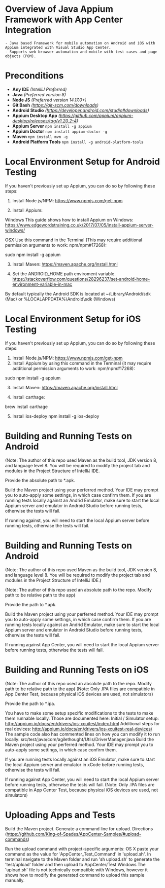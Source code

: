# Overview of Java Appium Framework with App Center Integration
````
- Java based Framework for mobile automation on Android and iOS with Appium integrated with Visual Studio App Center.
- Supports web browser automation and mobile with test cases and page objects (POM).
````

# Preconditions
- __Any IDE__ *(IntelliJ Preferred)*
- __Java__ *(Preferred version 8)*
- __Node JS__ *(Preferred version 14.17.0+)*
- __Git Bash__ *(https://git-scm.com/downloads)*
- __Android Studio__ *(https://developer.android.com/studio#downloads)*
- __Appium Desktop App__ *(https://github.com/appium/appium-desktop/releases/tag/v1.20.2-4)*
- __Appium Server__ ``npm install -g appium``
- __Appium Doctor__ ``npm install appium-doctor -g``
- __Maven__ ``npm install mvn -g``
- __Android Platform Tools__ ``npm install -g android-platform-tools``

# Local Environment Setup for Android Testing
If you haven't previously set up Appium, you can do so by following these steps:

1. Install Node.js/NPM: https://www.npmjs.com/get-npm

2. Install Appium:

Windows This guide shows how to install Appium on Windows: https://www.edgewordstraining.co.uk/2017/07/05/install-appium-server-windows/

OSX Use this command in the Terminal (This may require additional permission arguments to work: npm/npm#17268):

sudo npm install -g appium

3. Install Maven: https://maven.apache.org/install.html

4. Set the ANDROID_HOME path enviroment variable. https://stackoverflow.com/questions/28296237/set-android-home-environment-variable-in-mac

By default typically the Android SDK is located at ~/Library/Android/sdk (Mac) or %LOCALAPPDATA%\Android\sdk (Windows)

# Local Environment Setup for iOS Testing
If you haven't previously set up Appium, you can do so by following these steps:

1. Install Node.js/NPM: https://www.npmjs.com/get-npm
2. Install Appium by using this command in the Terminal (it may require additional permission arguments to work: npm/npm#17268):

sudo npm install -g appium

3. Install Maven: https://maven.apache.org/install.html

4. Install carthage:

brew install carthage

5. Install ios-deploy
npm install -g ios-deploy



# Building and Running Tests on Android
(Note: The author of this repo used Maven as the build tool, JDK version 8, and language level 8. You will be required to modify the project tab and modules in the 
Project Structure of IntelliJ IDE.

Provide the absolute path to *.apk. 

Build the Maven project using your perferred method. Your IDE may prompt you to auto-apply some settings, in which case confirm them.
If you are running tests locally against an Andrid Emulator, make sure to start the local Appium server and emulator in Android Studio 
before running tests, otherwise the tests will fail.

If running against, you will need to start the local Appium server before running tests, otherwise the tests will fail.

# Building and Running Tests on Android
(Note: The author of this repo used Maven as the build tool, JDK version 8, and language level 8. You will be required to modify the project tab and modules in the 
Project Structure of IntelliJ IDE.)


(Note: The author of this repo used an absolute path to the repo. Modify path to be relative path to the app)

Provide the path to *.apk. 

Build the Maven project using your perferred method. Your IDE may prompt you to auto-apply some settings, in which case confirm them.
If you are running tests locally against an Andrid Emulator, make sure to start the local Appium server and emulator in Android Studio 
before running tests, otherwise the tests will fail.

If running against App Center, you will need to start the local Appium server before running tests, otherwise the tests will fail.

# Building and Running Tests on iOS
(Note: The author of this repo used an absolute path to the repo. Modify path to be relative path to the app)
(Note: Only .IPA files are compatible in App Center Test, because physical iOS devices are used, not simulators)

Provide the path to *.ipa. 

You have to make some setup specific modifications to the tests to make them runnable locally. Those are documented here:
Initial / Simulator setup: http://appium.io/docs/en/drivers/ios-xcuitest/index.html
Additional steps for real devices: http://appium.io/docs/en/drivers/ios-xcuitest-real-devices/
The sample code also has commented lines on how you can modify it to run locally: src/test/java/com/agilethought/Utils/DriverManager.java
Build the Maven project using your perferred method. Your IDE may prompt you to auto-apply some settings, in which case confirm them.

If you are running tests locally against an iOS Emulator, make sure to start the local Appium server and emulator in xCode 
before running tests, otherwise the tests will fail.

If running against App Center, you will need to start the local Appium server before running tests, otherwise the tests will fail.
(Note: Only .IPA files are compatible in App Center Test, because physical iOS devices are used, not simulators)

# Uploading Apps and Tests
Build the Maven project.
Generate a command line for upload. Directions (https://github.com/King-of-Spades/AppCenter-Samples/#upload-commands)

Run the upload command with project-specific arguments:
OS X paste your command as the value for 'AppCenter_Test_Command' in 'upload.sh'. In terminal navigate to the Maven folder and run 'sh upload.sh' to generate the 'test/upload' folder and then upload to AppCenter/Test
Windows The 'upload.sh' file is not technically compatible with Windows, however it shows how to modify the generated command to upload this sample manually.